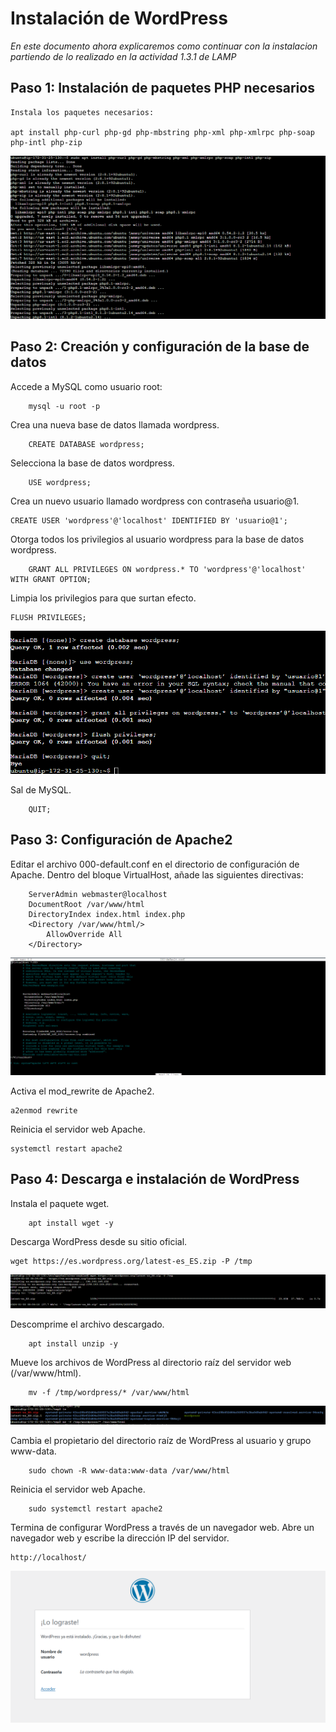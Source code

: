 # Instalación de WordPress

*En este documento ahora explicaremos como continuar con la instalacion partiendo de lo realizado en la actividad 1.3.1 de LAMP*

## Paso 1: Instalación de paquetes PHP necesarios

    Instala los paquetes necesarios:

    apt install php-curl php-gd php-mbstring php-xml php-xmlrpc php-soap php-intl php-zip

![Texto alternativo](/img/Captura12.png)

## Paso 2: Creación y configuración de la base de datos

Accede a MySQL como usuario root:
                
        mysql -u root -p

Crea una nueva base de datos llamada wordpress.

        CREATE DATABASE wordpress;

Selecciona la base de datos wordpress.

        USE wordpress;
Crea un nuevo usuario llamado wordpress con contraseña usuario@1.

    CREATE USER 'wordpress'@'localhost' IDENTIFIED BY 'usuario@1';



Otorga todos los privilegios al usuario wordpress para la base de datos wordpress.

        GRANT ALL PRIVILEGES ON wordpress.* TO 'wordpress'@'localhost' WITH GRANT OPTION;

Limpia los privilegios para que surtan efecto.

    FLUSH PRIVILEGES;

![Texto alternativo](/img/Captura13.png)

Sal de MySQL.

        QUIT;

## Paso 3: Configuración de Apache2

Editar el archivo 000-default.conf en el directorio de configuración de Apache.
Dentro del bloque VirtualHost, añade las siguientes directivas:

        ServerAdmin webmaster@localhost
        DocumentRoot /var/www/html
        DirectoryIndex index.html index.php
        <Directory /var/www/html/>
            AllowOverride All
        </Directory>

![Texto alternativo](/img/Captura14.png)

Activa el mod_rewrite de Apache2.

    a2enmod rewrite

Reinicia el servidor web Apache.

    systemctl restart apache2

## Paso 4: Descarga e instalación de WordPress

Instala el paquete wget.

        apt install wget -y

Descarga WordPress desde su sitio oficial.

    wget https://es.wordpress.org/latest-es_ES.zip -P /tmp

![Texto alternativo](/img/Captura16.png)

Descomprime el archivo descargado.

        apt install unzip -y

Mueve los archivos de WordPress al directorio raíz del servidor web (/var/www/html).

        mv -f /tmp/wordpress/* /var/www/html

![Texto alternativo](/img/Paso17.png)

Cambia el propietario del directorio raíz de WordPress al usuario y grupo www-data.

        sudo chown -R www-data:www-data /var/www/html

Reinicia el servidor web Apache.

        sudo systemctl restart apache2

Termina de configurar WordPress a través de un navegador web. Abre un navegador web y escribe la dirección IP del servidor.

    http://localhost/

![Texto alternativo](/img/Cap4.png)
